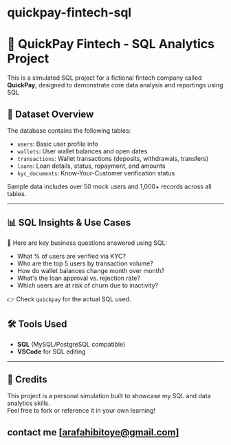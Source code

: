 # quickpay-fintech-sql
# 💸 QuickPay Fintech - SQL Analytics Project

This is a simulated SQL project for a fictional fintech company called **QuickPay**, designed to demonstrate core data analysis and reportings using SQL

## 🧩 Dataset Overview

The database contains the following tables:

- `users`: Basic user profile info
- `wallets`: User wallet balances and open dates
- `transactions`: Wallet transactions (deposits, withdrawals, transfers)
- `loans`: Loan details, status, repayment, and amounts
- `kyc_documents`: Know-Your-Customer verification status

Sample data includes over 50 mock users and 1,000+ records across all tables.

---

## 📊 SQL Insights & Use Cases

📌 Here are key business questions answered using SQL:

- What % of users are verified via KYC?  
- Who are the top 5 users by transaction volume?  
- How do wallet balances change month over month?  
- What's the loan approval vs. rejection rate?  
- Which users are at risk of churn due to inactivity?

👉 Check `quickpay` for the actual SQL used.


## 🛠️ Tools Used

- **SQL** (MySQL/PostgreSQL compatible)
- **VSCode** for SQL editing

---

## 🤝 Credits

This project is a personal simulation built to showcase my SQL and data analytics skills.  
Feel free to fork or reference it in your own learning!

contact me [arafahibitoye@gmail.com]
---

